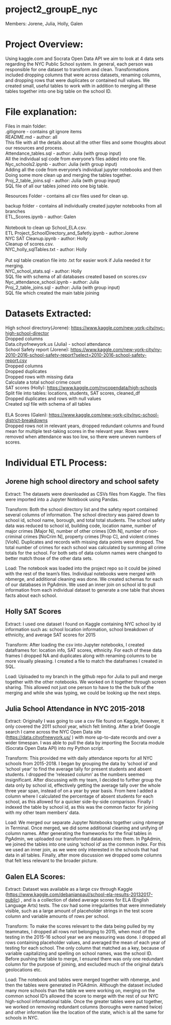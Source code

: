 # project2_groupE_nyc
Members: Jorene, Julia, Holly, Galen
         
                                                           
# Project Overview:

Using kaggle.com and Socrata Open Data API we aim to look at 4 data sets regarding the NYC Public School system. In general, each person was responsible for one dataset to transform and clean. Transformations included dropping columns that were across datasets, renaming columns, and dropping rows that were duplicates or contained null values. We created small, useful tables to work with in addition to merging all these tables together into one big table on the school ID.

# File explanation:<br> 
Files in main folder:<br> 
	.gitignore - contains git ignore items<br> 
	README.md - author: all<br> 
	  This file with all the details about all the other files and some thoughts about our resources and process.<br> 
  Attendance_tables.sql - author: Julia (with group input)<br> 
	  All the individual sql code from everyone’s files added into one file.<br> 
  Nyc_schools2.ipynb - author: Julia (with group input)<br> 
	  Adding all the code from everyone’s individual jupyter notebooks and then 
	  Doing some more clean up and merging the tables together.<br> 
  Proj_2_table_joins.sql - author: Julia (with group input)<br> 
    SQL file of all our tables joined into one big table.<br> 

Resources Folder - contains all csv files used for clean up.<br> 

backup folder - contains all individually created jupyter notebooks from all branches<br> 
  ETL_Scores.ipynb - author: Galen<br>   
    Notebook to clean up School_ELA.csv.<br> 
	ETL Project_SchoolDirectory_and_Safetly.ipynb - author:Jorene<br> 
	NYC SAT Cleanup.ipynb - author: Holly<br> 
    Cleanup of scores.csv.<br> 
  NYC_holly_sqlTables.txt - author: Holly<br>  
    Put sql table creation file into .txt for easier work if Julia needed it for merging.<br> 
	NYC_school_stats.sql - author: Holly<br> 
		SQL file with schema of all databases created based on scores.csv<br> 
  Nyc_attendance_school.ipynb - author: Julia<br> 
  Proj_2_table_joins.sql - author: Julia (with group input)<br> 
	  SQL file which created the main table joining <br> 
		
	 

# Datasets Extracted:<br> 
High school directory(Jorene):  https://www.kaggle.com/new-york-city/nyc-high-school-director<br> 
  Dropped columns<br> 
Data.cityofnewyork.us (Julia) - school attendance<br> 
School Safety report (Jorene): https://www.kaggle.com/new-york-city/ny-2010-2016-school-safety-report?select=2010-2016-school-safety-report.csv <br> 
  Dropped columns<br> 
  Dropped duplicates<br> 
  Dropped rows with missing data<br> 
  Calculate a total school crime count<br> 
SAT scores (Holly): https://www.kaggle.com/nycopendata/high-schools<br> 
  Split file into tables: locations, students, SAT scores, cleaned_df<br> 
  Dropped duplicates and rows with null values<br> 
  Created sql file with schema of all tables<br>  
ELA Scores (Galen): https://www.kaggle.com/new-york-city/nyc-school-district-breakdowns<br> 
  Dropped rows not in relevant years, dropped redundant columns and found mean for multiple test-taking scores in the relevant year. Rows were   removed when attendance was too low, so there were uneven numbers of scores. 
		


# Individual ETL Process:


## Jorene high school directory and school safety

Extract: The datasets were downloaded as CSVs files from Kaggle. The files were imported into a Jupyter Notebook using Pandas. 

Transform: Both the school directory list and the safety report contained several columns of information. The school directory was paired down to school id, school name, borough, and total total students. The school safety data was reduced to school id, building code, location name, number of major crimes [Major N], number of other crimes [Oth N], number of non-criminal crimes [NoCrim N], property crimes [Prop C], and violent crimes [VioN].   Duplicates and records with missing data points were dropped. The total number of crimes for each school was calculated by summing all crime totals for the school. For both sets of data column names were changed to better match those of the other data sets. 

Load: The notebook was loaded into the project repo so it could be joined with the rest of the team’s files.  Individual notebooks were merged with nbmerge, and additional cleaning was done.  We created schemas for each of our databases in PgAdmin.  We used an inner join on school id to pull information from each individual dataset to generate a one table that shows facts about each school. 


## Holly SAT Scores

Extract: 
I used one dataset I found on Kaggle containing NYC school by id information such as: school location information, school breakdown of ethnicity, and average SAT scores for 2015

Transform:
After loading the csv into Jupyter notebooks, I created dataframes for:  location info, SAT scores, ethnicity. For each of these data frames I dropped NA and duplicates along with renaming columns to be more visually pleasing. I created a file to match the dataframes I created in SQL. 

Load: Uploaded to my branch in the github repo for Julia to pull and merge together with the other notebooks. We worked on it together through screen sharing. This allowed not just one person to have to the the bulk of the merging and while she was typing, we could be looking up the next steps.
	
## Julia School Attendance in NYC 2015-2018
 
Extract: Originally I was going to use a csv file found on Kaggle, however, it only covered the 2011 school year, which felt limiting. After a brief Google search I came across the NYC Open Data site (https://data.cityofnewyork.us/ ) with more up-to-date records and over a wider timespan. I was able to pull the data by importing the Socrata module (Socrata Open Data API) into my Python script.
 
 
Transform: This provided me with daily attendance reports for all NYC schools from 2015-2018. I began by grouping the data by ‘school id’ and ‘school year’ to find the average tally for present students and absent students. I dropped the ‘released column’ as the numbers seemed insignificant. After discussing with my team, I decided to further group the data only by school id, effectively getting the average tally over the whole three year span, instead of on a year by year basis. From here I added a column where I calculated the percentage of absent students for each school, as this allowed for a quicker side-by-side comparison. Finally I indexed the table by school id, as this was the common factor for joining with my other team members’ data.
 
 
Load: We merged our separate Jupyter Notebooks together using nbmerge in Terminal. Once merged, we did some additional cleaning and unifying of column names. After generating the frameworks for the final tables in PgAdmin, we uploaded our transformed databases into them. In PgAdmin, we joined the tables into one using ‘school id’ as the common index. For this we used an inner join, as we were only interested in the schools that had data in all tables. Finally, after more discussion we dropped some columns that felt less relevant to the broader picture.


## Galen ELA Scores:

Extract: Dataset was available as a large csv through Kaggle (https://www.kaggle.com/debanjanpaul/school-ela-results-20132017-public) , and is a collection of dated average scores for ELA (English Language Arts) tests. The csv had some irregularities that were immediately visible, such as a large amount of placeholder strings in the test score column and variable amounts of rows per school.

Transform: To make the scores relevant to the data being pulled by my teammates, I dropped all rows not belonging to 2015, when most of the testing in the 2015-16 school year we are measuring was done. I dropped all rows containing placeholder values, and averaged the mean of each year of testing for each school. The only column that matched as a key, because of variable capitalizing and spelling on school names, was the school ID. Before pushing the table to merge, I ensured there was only one redundant column for the purpose of joining, and excluded much of the original data’s geolocations etc. 

Load: The notebook and tables were merged together with nbmerge, and then the tables were generated in PGAdmin. Although the dataset included many more schools than the table we were working on, merging on the common school ID’s allowed the score to merge with the rest of our NYC high-school informational table. Once the greater tables were put together, we worked on removing redundant columns (boroughs were named twice) and other information like the location of the state, which is all the same for schools in NYC. 
